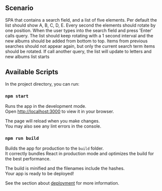 ## Scenario
SPA that contains a search field, and a list of five elements.
Per default the list should show A, B, C, D, E.
Every second the elements should rotate by one position.
When the user types into the search field and press 'Enter' calls query.
The list should keep rotating with a 1 second interval and the new albums should be added from bottom to top.
Items from previous searches should not appear again, but only the current search term items should be rotated.
If call another query, the list will update to letters and new albums list starts

## Available Scripts

In the project directory, you can run:

### `npm start`

Runs the app in the development mode.\
Open [http://localhost:3000](http://localhost:3000) to view it in your browser.

The page will reload when you make changes.\
You may also see any lint errors in the console.

### `npm run build`

Builds the app for production to the `build` folder.\
It correctly bundles React in production mode and optimizes the build for the best performance.

The build is minified and the filenames include the hashes.\
Your app is ready to be deployed!

See the section about [deployment](https://facebook.github.io/create-react-app/docs/deployment) for more information.



